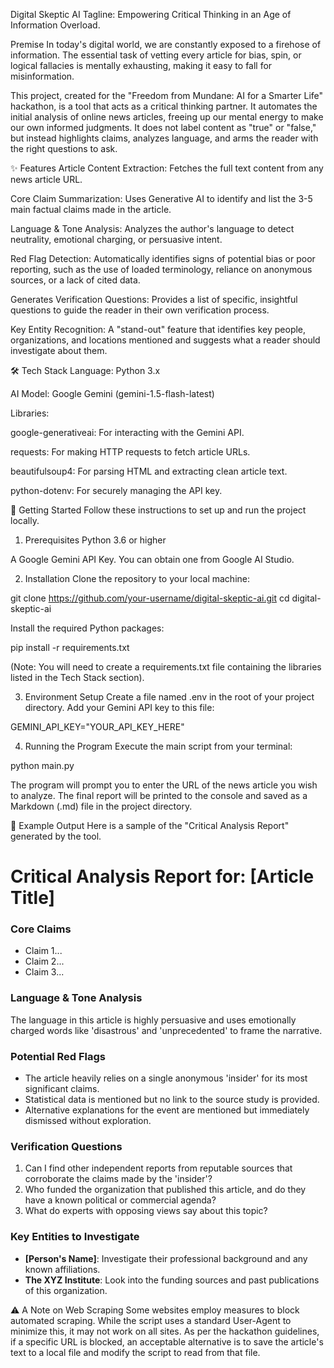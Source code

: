 Digital Skeptic AI
Tagline: Empowering Critical Thinking in an Age of Information Overload.

Premise
In today's digital world, we are constantly exposed to a firehose of information. The essential task of vetting every article for bias, spin, or logical fallacies is mentally exhausting, making it easy to fall for misinformation.

This project, created for the "Freedom from Mundane: AI for a Smarter Life" hackathon, is a tool that acts as a critical thinking partner. It automates the initial analysis of online news articles, freeing up our mental energy to make our own informed judgments. It does not label content as "true" or "false," but instead highlights claims, analyzes language, and arms the reader with the right questions to ask.

✨ Features
Article Content Extraction: Fetches the full text content from any news article URL.

Core Claim Summarization: Uses Generative AI to identify and list the 3-5 main factual claims made in the article.

Language & Tone Analysis: Analyzes the author's language to detect neutrality, emotional charging, or persuasive intent.

Red Flag Detection: Automatically identifies signs of potential bias or poor reporting, such as the use of loaded terminology, reliance on anonymous sources, or a lack of cited data.

Generates Verification Questions: Provides a list of specific, insightful questions to guide the reader in their own verification process.

Key Entity Recognition: A "stand-out" feature that identifies key people, organizations, and locations mentioned and suggests what a reader should investigate about them.

🛠️ Tech Stack
Language: Python 3.x

AI Model: Google Gemini (gemini-1.5-flash-latest)

Libraries:

google-generativeai: For interacting with the Gemini API.

requests: For making HTTP requests to fetch article URLs.

beautifulsoup4: For parsing HTML and extracting clean article text.

python-dotenv: For securely managing the API key.

🚀 Getting Started
Follow these instructions to set up and run the project locally.

1. Prerequisites
Python 3.6 or higher

A Google Gemini API Key. You can obtain one from Google AI Studio.

2. Installation
Clone the repository to your local machine:

git clone https://github.com/your-username/digital-skeptic-ai.git
cd digital-skeptic-ai

Install the required Python packages:

pip install -r requirements.txt

(Note: You will need to create a requirements.txt file containing the libraries listed in the Tech Stack section).

3. Environment Setup
Create a file named .env in the root of your project directory. Add your Gemini API key to this file:

GEMINI_API_KEY="YOUR_API_KEY_HERE"

4. Running the Program
Execute the main script from your terminal:

python main.py

The program will prompt you to enter the URL of the news article you wish to analyze. The final report will be printed to the console and saved as a Markdown (.md) file in the project directory.

📝 Example Output
Here is a sample of the "Critical Analysis Report" generated by the tool.

# Critical Analysis Report for: [Article Title]

### Core Claims
* Claim 1...
* Claim 2...
* Claim 3...

### Language & Tone Analysis
The language in this article is highly persuasive and uses emotionally charged words like 'disastrous' and 'unprecedented' to frame the narrative.

### Potential Red Flags
* The article heavily relies on a single anonymous 'insider' for its most significant claims.
* Statistical data is mentioned but no link to the source study is provided.
* Alternative explanations for the event are mentioned but immediately dismissed without exploration.

### Verification Questions
1.  Can I find other independent reports from reputable sources that corroborate the claims made by the 'insider'?
2.  Who funded the organization that published this article, and do they have a known political or commercial agenda?
3.  What do experts with opposing views say about this topic?

### Key Entities to Investigate
* **[Person's Name]**: Investigate their professional background and any known affiliations.
* **The XYZ Institute**: Look into the funding sources and past publications of this organization.

⚠️ A Note on Web Scraping
Some websites employ measures to block automated scraping. While the script uses a standard User-Agent to minimize this, it may not work on all sites. As per the hackathon guidelines, if a specific URL is blocked, an acceptable alternative is to save the article's text to a local file and modify the script to read from that file.